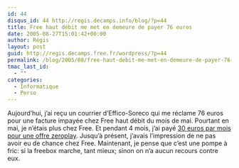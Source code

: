 ```yaml
---
id: 44
disqus_id: 44 http://regis.decamps.info/blog/?p=44
title: Free haut débit me met en demeure de payer 76 euros
date: 2005-08-27T15:01:42+00:00
author: Régis
layout: post
guid: http://regis.decamps.free.fr/wordpress/?p=44
permalink: /blog/2005/08/free-haut-debit-me-met-en-demeure-de-payer-76-euros/
tmac_last_id:
  - ""
categories:
  - Informatique
  - Perso
---
```

Aujourd’hui, j’ai reçu un courrier d’Effico-Soreco qui me réclame 76 euros pour une facture impayée chez Free haut débit du mois de mai. Pourtant en mai, je n’étais plus chez Free. Et pendant 4 mois, j’ai payé  [30 euros par mois pour une offre zeroplay](http://www.ciao.fr/Freebox__Avis_851481). Jusqu’à présent, j’avais l’impression de ne pas avoir eu de chance chez Free. Maintenant, je pense que c’est une pompe à fric: si la freebox marche, tant mieux; sinon on n’a aucun recours contre eux.
